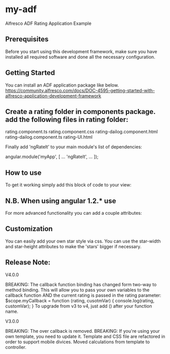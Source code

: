 # my-adf
Alfresco ADF Rating Application Example

## Prerequisites

Before you start using this development framework, make sure you have installed all required software and done all the
necessary configuration.

## Getting Started

You can install an ADF application package like below.
https://community.alfresco.com/docs/DOC-4595-getting-started-with-alfresco-application-development-framework

## Create a rating folder in components package. add the following files in rating folder:

 rating.component.ts
 rating.component.css
 rating-dailog.component.html
 rating-dailog.component.ts
 rating-UI.html
 
<link rel="stylesheet" href="angular-rateit/dist/ng-rateit.css" />
<script src="angular-rateit/dist/ng-rateit.js"></script>
Finally add 'ngRateIt' to your main module's list of dependencies:

angular.module('myApp', [
	...
    'ngRateIt',
    ...
]);
## How to use

To get it working simply add this block of code to your view:

<ng-rate-it ng-model="test.rateit"></ng-rate-it>
## N.B. When using angular 1.2.* use <div ng-rate-it ng-model="test.rateit"></div>

 For more advanced functionality you can add a couple attributes:

<ng-rate-it 
	ng-model = "String, Number, Array"
	min = "Double"
	max = "Double"
	step = "Double"
	read-only = "Boolean"
	pristine = "Boolean"
	resetable = "Boolean"
	star-width = "Integer"
	star-height = "Integer"
	rated = "Function(rating)"
	reset = "Function(rating)"
	before-rated = "Function(newRating): return promise"
	before-reset = "Function(rating): return promise"
	>
</ng-rate-it>
## Customization

You can easily add your own star style via css. You can use the star-width and star-height attributes to make the 'stars' bigger if necessary.

<style>
	.custom.ngrateit .ngrateit-star{
		background-image: url('custom.png');
	}
</style>
<ng-rate-it ng-model="model.custom" class="custom"></ng-rate-it>
## Release Note:

V4.0.0

BREAKING: The callback function binding has changed form two-way to method binding. This will allow you to pass your own variables to the callback function AND the current rating is passed in the rating parameter:
<ng-rate-it ng-model="model.basic" rated="myCallback(rating, 'Your own var')"></ng-rate-it>
$scope.myCallback = function (rating, cusotmVar) {
	console.log(rating, customVar);
}
To upgrade from v3 to v4, just add () after your function name.

V3.0.0

BREAKING: The over callback is removed.
BREAKING: If you're using your own template, you need to update it.
Template and CSS file are refactored in order to support mobile divices.
Moved calculations from template to controller.
